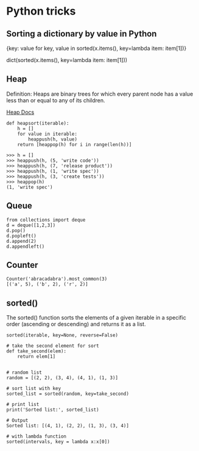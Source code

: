 # Python tricks

## Sorting a dictionary by value in Python

{key: value for key, value in sorted(x.items(), key=lambda item: item[1])}

dict(sorted(x.items(), key=lambda item: item[1]))

## Heap
Definition: Heaps are binary trees for which every parent node has a value less than or equal to any of its children. 

[Heap Docs](https://docs.python.org/3/library/heapq.html)

    def heapsort(iterable):
        h = []
        for value in iterable:
            heappush(h, value)
        return [heappop(h) for i in range(len(h))]
        
    >>> h = []
    >>> heappush(h, (5, 'write code'))
    >>> heappush(h, (7, 'release product'))
    >>> heappush(h, (1, 'write spec'))
    >>> heappush(h, (3, 'create tests'))
    >>> heappop(h)
    (1, 'write spec')
    
## Queue

    from collections import deque
    d = deque([1,2,3])
    d.pop()
    d.popleft()
    d.append(2)
    d.appendleft()
    
## Counter

    Counter('abracadabra').most_common(3)
    [('a', 5), ('b', 2), ('r', 2)]
    
## sorted()    
The sorted() function sorts the elements of a given iterable in a specific order (ascending or descending) and returns it as a list.

    sorted(iterable, key=None, reverse=False)
    
    # take the second element for sort
    def take_second(elem):
        return elem[1]


    # random list
    random = [(2, 2), (3, 4), (4, 1), (1, 3)]

    # sort list with key
    sorted_list = sorted(random, key=take_second)

    # print list
    print('Sorted list:', sorted_list)
    
    # Output
    Sorted list: [(4, 1), (2, 2), (1, 3), (3, 4)]
    
    # with lambda function
    sorted(intervals, key = lambda x:x[0])
